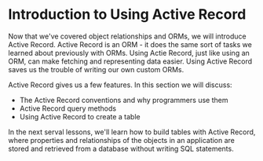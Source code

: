 # Introduction to Using Active Record

Now that we've covered object relationships and ORMs, we will introduce Active
Record. Active Record is an ORM - it does the same sort of tasks we learned about
previously with ORMs. Using Actie Record, just like using
an ORM, can make fetching and representing data easier. Using Active Record saves
us the trouble of writing our own custom ORMs.

Active Record gives us a few features. In this section we will discuss:

* The Active Record conventions and why programmers use them
* Active Record query methods
* Using Active Record to create a table

In the next serval lessons, we'll learn how to build tables with Active Record,
where properties and relationships of the objects in an application are stored
and retrieved from a database without writing SQL statements. 
